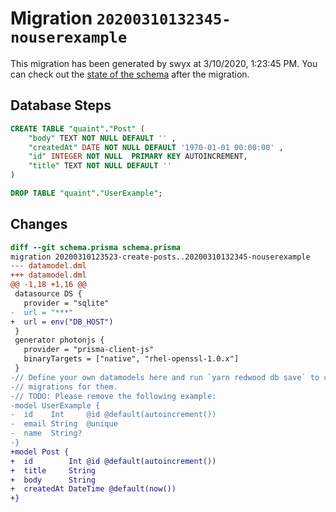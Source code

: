 # Migration `20200310132345-nouserexample`

This migration has been generated by swyx at 3/10/2020, 1:23:45 PM.
You can check out the [state of the schema](./schema.prisma) after the migration.

## Database Steps

```sql
CREATE TABLE "quaint"."Post" (
    "body" TEXT NOT NULL DEFAULT '' ,
    "createdAt" DATE NOT NULL DEFAULT '1970-01-01 00:00:00' ,
    "id" INTEGER NOT NULL  PRIMARY KEY AUTOINCREMENT,
    "title" TEXT NOT NULL DEFAULT '' 
) 

DROP TABLE "quaint"."UserExample";
```

## Changes

```diff
diff --git schema.prisma schema.prisma
migration 20200310123523-create-posts..20200310132345-nouserexample
--- datamodel.dml
+++ datamodel.dml
@@ -1,18 +1,16 @@
 datasource DS {
   provider = "sqlite"
-  url = "***"
+  url = env("DB_HOST")
 }
 generator photonjs {
   provider = "prisma-client-js"
   binaryTargets = ["native", "rhel-openssl-1.0.x"]
 }
-// Define your own datamodels here and run `yarn redwood db save` to create
-// migrations for them.
-// TODO: Please remove the following example:
-model UserExample {
-  id    Int     @id @default(autoincrement())
-  email String  @unique
-  name  String?
-}
+model Post {
+  id        Int @id @default(autoincrement())
+  title     String
+  body      String
+  createdAt DateTime @default(now())
+}
```


